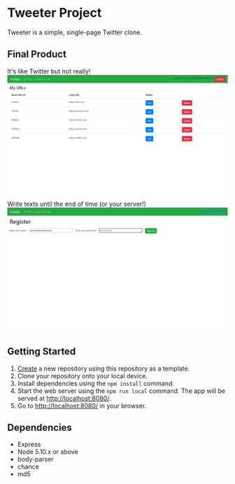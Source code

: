 # Tweeter Project

Tweeter is a simple, single-page Twitter clone.


## Final Product
It's like Twitter but not really!
!["Have you ever wanted shorter urls?  Well look no further!"](https://github.com/YoasterToaster/tinyapp/blob/master/docs/urls.png)
Write texts until the end of time (or your server!)
!["Register your email!"](https://github.com/YoasterToaster/tinyapp/blob/master/docs/register.png)

## Getting Started

1. [Create](https://docs.github.com/en/repositories/creating-and-managing-repositories/creating-a-repository-from-a-template) a new repository using this repository as a template.
2. Clone your repository onto your local device.
3. Install dependencies using the `npm install` command.
3. Start the web server using the `npm run local` command. The app will be served at <http://localhost:8080/>.
4. Go to <http://localhost:8080/> in your browser.

## Dependencies

- Express
- Node 5.10.x or above
- body-parser
- chance
- md5
